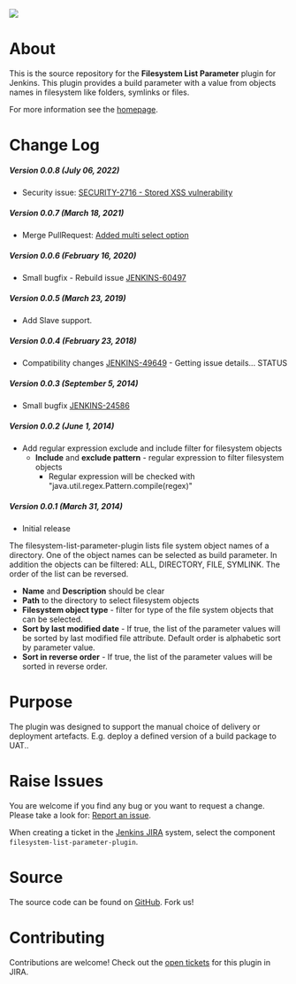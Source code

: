 [![][ButlerImage]][homepage] 

# About

This is the source repository for the **Filesystem List Parameter** plugin for Jenkins.
This plugin provides a build parameter with a value from objects names in filesystem like folders, symlinks or files.

For more information see the [homepage].


# Change Log

##### Version 0.0.8 (July 06, 2022)

-   Security issue:
    [SECURITY-2716 - Stored XSS vulnerability](https://issues.jenkins.io/browse/SECURITY-2716)

##### Version 0.0.7 (March 18, 2021)

-   Merge PullRequest:
    [Added multi select option](https://github.com/jenkinsci/filesystem-list-parameter-plugin/pull/5)

##### Version 0.0.6 (February 16, 2020)

-   Small bugfix - Rebuild issue
    [JENKINS-60497](https://issues.jenkins-ci.org/browse/JENKINS-60497)

##### Version 0.0.5 (March 23, 2019)

-   Add Slave support.  

##### Version 0.0.4 (February 23, 2018)

-   Compatibility changes [JENKINS-49649](https://issues.jenkins-ci.org/browse/JENKINS-49649) -
    Getting issue details... STATUS

##### Version 0.0.3 (September 5, 2014)

-   Small bugfix
    [JENKINS-24586](https://issues.jenkins-ci.org/browse/JENKINS-24586)

##### Version 0.0.2 (June 1, 2014)

-   Add regular expression exclude and include filter for filesystem objects  
    -   **Include** and **exclude pattern** - regular expression to
        filter filesystem objects
        -   Regular expression will be checked with
            "java.util.regex.Pattern.compile(regex)"

##### Version 0.0.1 (March 31, 2014)

-   Initial release

The filesystem-list-parameter-plugin lists file system object names of a
directory. One of the object names can be selected as build parameter.
In addition the objects can be filtered: ALL, DIRECTORY, FILE, SYMLINK.
The order of the list can be reversed.

-   **Name** and **Description** should be clear
-   **Path** to the directory to select filesystem objects
-   **Filesystem object type** - filter for type of the file system
    objects that can be selected.
-   **Sort by last modified date** - If true, the list of the parameter
    values will be sorted by last modified file attribute. Default order
    is alphabetic sort by parameter value.
-   **Sort in reverse order** - If true, the list of the parameter
    values will be sorted in reverse order.


# Purpose

The plugin was designed to support the manual choice of delivery or deployment artefacts. E.g. deploy a defined version of a build package to UAT.. 
 

# Raise Issues

You are welcome if you find any bug or you want to request a change. Please take a look for:
[Report an issue](https://wiki.jenkins.io/display/JENKINS/How+to+report+an+issue).

When creating a ticket in the [Jenkins JIRA](https://issues.jenkins-ci.org/)
system, select the component `filesystem-list-parameter-plugin`.

# Source
The source code can be found on
[GitHub](https://github.com/jenkinsci/filesystem-list-parameter-plugin). Fork us!

# Contributing

Contributions are welcome! Check out the
[open tickets](https://issues.jenkins-ci.org/browse/JENKINS-56125?jql=project%20%3D%20JENKINS%20AND%20status%20in%20(Open%2C%20Reopened)%20AND%20component%20%3D%20filesystem-list-parameter-plugin)
for this plugin in JIRA.


[ButlerImage]: https://jenkins.io/sites/default/files/jenkins_logo.png
[homepage]: https://plugins.jenkins.io/filesystem-list-parameter-plugin

